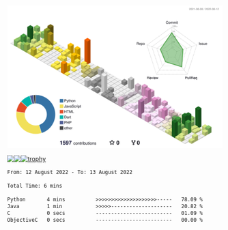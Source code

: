 ![](./profile-3d-contrib/profile-season-animate.svg)

<a href="https://github.com/anuraghazra/github-readme-stats">
  <img align="left" src="https://github-readme-stats.vercel.app/api?username=shake551&count_private=true&show_icons=true&theme=dark" />
</a>
<a href="https://github.com/anuraghazra/github-readme-stats">
  <img align="left" src="https://github-readme-stats.vercel.app/api/top-langs/?username=shake551&theme=dark" />
</a>

[![trophy](https://github-profile-trophy.vercel.app/?username=shake551&theme=darkhub&column=8)](https://github.com/ryo-ma/github-profile-trophy)

<!--START_SECTION:waka-->

```text
From: 12 August 2022 - To: 13 August 2022

Total Time: 6 mins

Python       4 mins          >>>>>>>>>>>>>>>>>>>>-----   78.09 %
Java         1 min           >>>>>--------------------   20.82 %
C            0 secs          -------------------------   01.09 %
ObjectiveC   0 secs          -------------------------   00.00 %
```

<!--END_SECTION:waka-->
